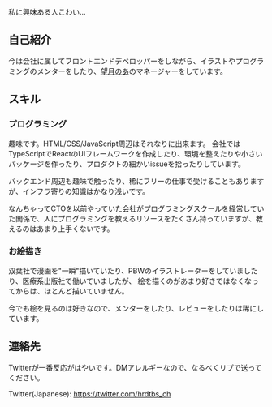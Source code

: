 私に興味ある人こわい...

## 自己紹介

今は会社に属してフロントエンドデベロッパーをしながら、イラストやプログラミングのメンターをしたり、[望月のあ](https://twitter.com/_noach)のマネージャーをしています。

## スキル

### プログラミング

趣味です。HTML/CSS/JavaScript周辺はそれなりに出来ます。
会社ではTypeScriptでReactのUIフレームワークを作成したり、環境を整えたりや小さいパッケージを作ったり、プロダクトの細かいissueを拾ったりしています。

バックエンド周辺も趣味で触ったり、稀にフリーの仕事で受けることもありますが、インフラ寄りの知識はかなり浅いです。

なんちゃってCTOを以前やっていた会社がプログラミングスクールを経営していた関係で、人にプログラミングを教えるリソースをたくさん持っていますが、教えるのはあまり上手くないです。

### お絵描き

双葉社で漫画を"一瞬"描いていたり、PBWのイラストレーターをしていましたり、医療系出版社で働いていましたが、
絵を描くのがあまり好きではなくなってからは、ほとんど描いていません。

今でも絵を見るのは好きなので、メンターをしたり、レビューをしたりは稀にしています。

## 連絡先

Twitterが一番反応がはやいです。DMアレルギーなので、なるべくリプで送ってください。

Twitter(Japanese): <a href="https://twitter.com/intent/user?user_id=4284612793">https://twitter.com/hrdtbs_ch</a>

